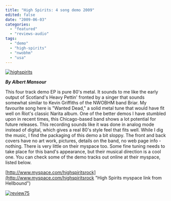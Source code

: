 ```yaml
---
title: "High Spirits: 4 song demo 2009"
edited: false
date: "2009-06-03"
categories:
  - "featured"
  - "reviews-audio"
tags:
  - "demo"
  - "high-spirits"
  - "nwobhm"
  - "usa"
---
```


[![highspirits](http://www.hellbound.ca/wp-content/uploads/2009/06/highspirits-300x75.jpg "highspirits")](http://www.hellbound.ca/wp-content/uploads/2009/06/highspirits.jpg)

_**By Albert Mansour**_

This four track demo EP is pure 80's metal. It sounds to me like the early output of Scotland's Heavy Pettin' fronted by a singer that sounds somewhat similar to Kevin Griffiths of the NWOBHM band Briar. My favourite song here is "Wanted Dead," a solid metal tune that would have fit well on Riot's classic Narita album. One of the better demos I have stumbled upon in recent times, this Chicago-based band shows a lot potential for future releases. This recording sounds like it was done in analog mode instead of digital, which gives a real 80's style feel that fits well. While I dig the music, I find the packaging of this demo a bit sloppy. The front and back covers have no art work, pictures, details on the band, no web page info - nothing. There is very little on their myspace too. Some fine tuning needs to take place for this band's appearance, but their musical direction is a cool one. You can check some of the demo tracks out online at their myspace, listed below.

[http://www.myspace.com/highspiritsrock](http://www.myspace.com/highspiritsrock "High Spirits myspace link from Hellbound")

[![review75](http://www.hellbound.ca/wp-content/uploads/2009/05/review75.png "review75")](http://www.hellbound.ca/wp-content/uploads/2009/05/review75.png)
